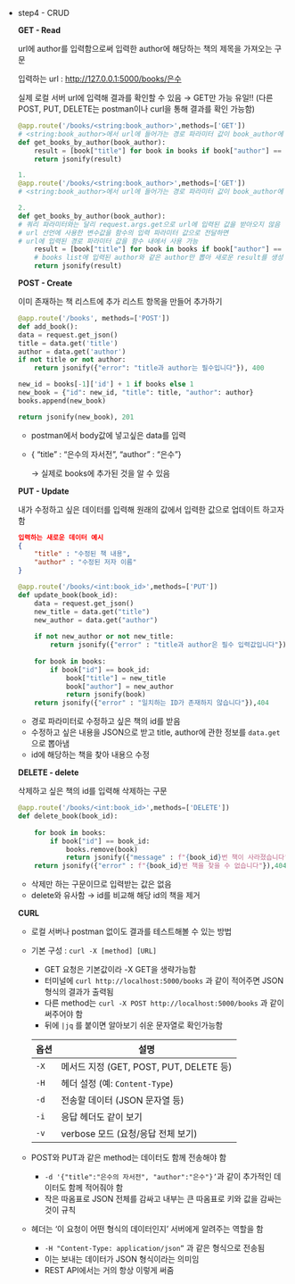 - step4 - CRUD
    
    **GET - Read**
    
    <aside>
    
    url에 author를 입력함으로써 입력한 author에 해당하는 책의 제목을 가져오는 구문
    
    입력하는 url : http://127.0.0.1:5000/books/은수
    
    실제 로컬 서버 url에 입력해 결과를 확인할 수 있음 → GET만 가능 유일!!
    (다른 POST, PUT, DELETE는 postman이나 curl을 통해 결과를 확인 가능함)
    
    ```python
    @app.route('/books/<string:book_author>',methods=['GET'])
    # <string:book_author>에서 url에 들어가는 경로 파라미터 값이 book_author에 들어감
    def get_books_by_author(book_author):
        result = [book["title"] for book in books if book["author"] == book_author]
        return jsonify(result)
    ```
    
    ```python
    1.
    @app.route('/books/<string:book_author>',methods=['GET'])
    # <string:book_author>에서 url에 들어가는 경로 파라미터 값이 book_author에 들어감
    ```
    
    ```python
    2.
    def get_books_by_author(book_author):
    # 쿼리 파라미터와는 달리 request.args.get으로 url에 입력된 값을 받아오지 않음
    # url 선언에 사용한 변수값을 함수의 입력 파라미터 값으로 전달하면
    # url에 입력된 경로 파라미터 값을 함수 내에서 사용 가능
        result = [book["title"] for book in books if book["author"] == book_author]
        # books list에 입력된 author와 같은 author만 뽑아 새로운 result를 생성
        return jsonify(result)
    ```
    
    </aside>
    
    **POST - Create**
    
    <aside>
    
    이미 존재하는 책 리스트에 추가 리스트 항목을 만들어 추가하기
    
    ```python
    @app.route('/books', methods=['POST'])
    def add_book():
    data = request.get_json()
    title = data.get('title')
    author = data.get('author')
    if not title or not author:
        return jsonify({"error": "title과 author는 필수입니다"}), 400
    
    new_id = books[-1]['id'] + 1 if books else 1
    new_book = {"id": new_id, "title": title, "author": author}
    books.append(new_book)
    
    return jsonify(new_book), 201
    ```
    
    - postman에서 body값에 넣고싶은 data를 입력
    - { “title” : “은수의 자서전”, “author” : “은수”}
        
        → 실제로 books에 추가된 것을 알 수 있음
        
    </aside>
    
    **PUT - Update**
    
    <aside>
    
    내가 수정하고 싶은 데이터를 입력해 원래의 값에서 입력한 값으로 업데이트 하고자 함
    
    ```json
    입력하는 새로운 데이터 예시
    {
    	"title" : "수정된 책 내용",
    	"author" : "수정된 저자 이름"
    }
    ```
    
    ```python
    @app.route('/books/<int:book_id>',methods=['PUT'])
    def update_book(book_id):
        data = request.get_json()
        new_title = data.get("title")
        new_author = data.get("author")
        
        if not new_author or not new_title:
            return jsonify({"error" : "title과 author은 필수 입력값입니다"}),400
        
        for book in books:
            if book["id"] == book_id:
                book["title"] = new_title
                book["author"] = new_author
                return jsonify(book)
        return jsonify({"error" : "일치하는 ID가 존재하지 않습니다"}),404
    ```
    
    - 경로 파라미터로 수정하고 싶은 책의  id를 받음
    - 수정하고 싶은 내용을 JSON으로 받고 title, author에 관한 정보를 `data.get`으로 뽑아냄
    - id에 해당하는 책을 찾아 내용으 수정
    </aside>
    
    **DELETE - delete**
    
    <aside>
    
    삭제하고 싶은 책의 id를 입력해 삭제하는 구문
    
    ```python
    @app.route('/books/<int:book_id>',methods=['DELETE'])
    def delete_book(book_id):
        
        for book in books:
            if book["id"] == book_id:
                books.remove(book)
                return jsonify({"message" : f"{book_id}번 책이 사라졌습니다"})
        return jsonify({"error" : f"{book_id}번 책을 찾을 수 없습니다"}),404
    ```
    
    - 삭제만 하는 구문이므로 입력받는 값은 없음
    - delete와 유사함 → id를 비교해 해당 id의 책을 제거
    </aside>
    
    **CURL**
    
    - 로컬 서버나 postman 없이도 결과를 테스트해볼 수 있는 방법
    - 기본 구성 : `curl -X [method] [URL]`
        - GET 요청은 기본값이라 -X GET을 생략가능함
        - 터미널에 `curl http://localhost:5000/books` 과 같이 적어주면 JSON 형식의 결과가 출력됨
        - 다른 method는 `curl -X POST http://localhost:5000/books` 과 같이 써주어야 함
        - 뒤에 `|jq` 를 붙이면 알아보기 쉬운 문자열로 확인가능함
        
        | 옵션 | 설명 |
        | --- | --- |
        | `-X` | 메서드 지정 (GET, POST, PUT, DELETE 등) |
        | `-H` | 헤더 설정 (예: `Content-Type`) |
        | `-d` | 전송할 데이터 (JSON 문자열 등) |
        | `-i` | 응답 헤더도 같이 보기 |
        | `-v` | verbose 모드 (요청/응답 전체 보기) |
    - POST와 PUT과 같은 method는 데이터도 함께 전송해야 함
        - `-d '{"title":"은수의 자서전", "author":"은수"}’`과 같이 추가적인 데이터도 함께 적어줘야 함
        - 작은 따옴표로 JSON 전체를 감싸고 내부는 큰 따옴표로 키와 값을 감싸는 것이 규칙
    - 헤더는 ‘이 요청이 어떤 형식의 데이터인지’ 서버에게 알려주는 역할을 함
        - `-H "Content-Type: application/json”` 과 같은 형식으로 전송됨
        - 이는 보내는 데이터가 JSON 형식이라는 의미임
        - REST API에서는 거의 항상 이렇게 써줌